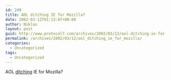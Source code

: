 ```yaml
---
id: 249
title: AOL ditching IE for Mozilla?
date: 2002-03-12T01:13:07+00:00
author: Niklas
layout: post
guid: http://www.protocol7.com/archives/2002/03/12/aol-ditching-ie-for-mozilla/
permalink: /archives/2002/03/12/aol_ditching_ie_for_mozilla/
categories:
  - Uncategorized
tags:
  - Uncategorized
---
```

<div class='microid-9e2215e9a1c05415d4f351e326d481daaf162cce'>
  <p>
    AOL <a href="http://www.newsforge.com/article.pl?sid=02/03/08/1957252&mode=thread">ditching</a> IE for Mozilla?
  </p>
</div>